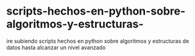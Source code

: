 # scripts-hechos-en-python-sobre-algoritmos-y-estructuras-
ire subiendo scripts hechos en python sobre algoritmos y estructuras de datos hasta alcanzar un nivel avanzado
